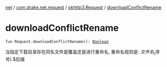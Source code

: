[net](../../index.md) / [com.drake.net.request](../index.md) / [okhttp3.Request](index.md) / [downloadConflictRename](./download-conflict-rename.md)

# downloadConflictRename

`fun Request.downloadConflictRename(): `[`Boolean`](https://kotlinlang.org/api/latest/jvm/stdlib/kotlin/-boolean/index.html)

当指定下载目录存在同名文件是覆盖还是进行重命名, 重命名规则是: $文件名_($序号).$后缀

